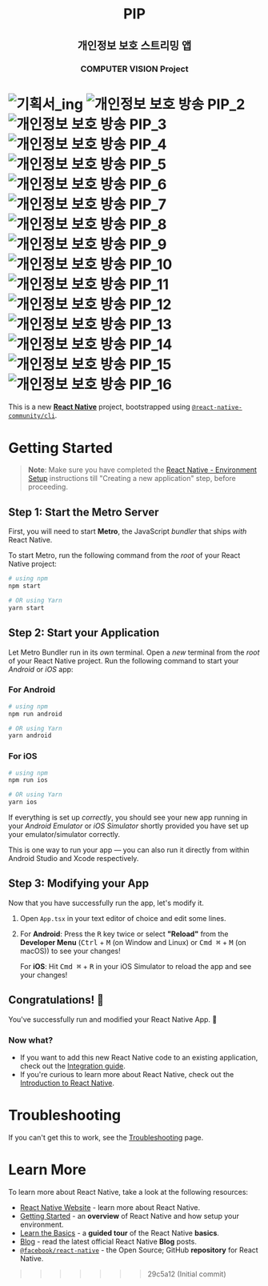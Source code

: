 <div align="center">

# PIP
## 개인정보 보호 스트리밍 앱
### COMPUTER VISION Project


</div>

![기획서_ing](https://github.com/user-attachments/assets/2201b59f-7328-4293-a2b3-ed5350e87914)
![개인정보 보호 방송 PIP_2](https://github.com/user-attachments/assets/3d5eff39-299c-4026-a5ad-589920e0a0bd)
![개인정보 보호 방송 PIP_3](https://github.com/user-attachments/assets/e60950d3-b7fb-456c-bb41-bb41c1d1c826)
![개인정보 보호 방송 PIP_4](https://github.com/user-attachments/assets/bec1de26-4470-4c1f-83eb-67dff597d5ef)
![개인정보 보호 방송 PIP_5](https://github.com/user-attachments/assets/48915cd3-de15-41d3-935c-7756dc6eff11)
![개인정보 보호 방송 PIP_6](https://github.com/user-attachments/assets/2bd9dc05-e308-488f-a2e3-37bd9e94bc1e)
![개인정보 보호 방송 PIP_7](https://github.com/user-attachments/assets/45c9c235-b735-499d-b1b9-091d99133f9b)
![개인정보 보호 방송 PIP_8](https://github.com/user-attachments/assets/bf0dfddc-228b-40ec-b125-08ea1dde40a6)
![개인정보 보호 방송 PIP_9](https://github.com/user-attachments/assets/dcaf3188-c4fb-481f-8665-2977be0907d5)
![개인정보 보호 방송 PIP_10](https://github.com/user-attachments/assets/f0cc92d7-3ea7-477b-bcfa-73ea6511d1ac)
![개인정보 보호 방송 PIP_11](https://github.com/user-attachments/assets/75a7478b-62ca-4e0d-a5b1-e10edc69c5d7)
![개인정보 보호 방송 PIP_12](https://github.com/user-attachments/assets/82c1ac24-4263-4e14-b3c7-615698ed0fbb)
![개인정보 보호 방송 PIP_13](https://github.com/user-attachments/assets/6607a7f8-a082-46df-a353-ebaa3f765150)
![개인정보 보호 방송 PIP_14](https://github.com/user-attachments/assets/b6e6d940-e1c8-4bfe-b47c-be16dd5a8831)
![개인정보 보호 방송 PIP_15](https://github.com/user-attachments/assets/213d34c2-8a34-4226-9f15-6de3d096b9d8)
![개인정보 보호 방송 PIP_16](https://github.com/user-attachments/assets/14eb2d77-6652-4935-85e5-ade87f90a51c)
=======
This is a new [**React Native**](https://reactnative.dev) project, bootstrapped using [`@react-native-community/cli`](https://github.com/react-native-community/cli).

# Getting Started

>**Note**: Make sure you have completed the [React Native - Environment Setup](https://reactnative.dev/docs/environment-setup) instructions till "Creating a new application" step, before proceeding.

## Step 1: Start the Metro Server

First, you will need to start **Metro**, the JavaScript _bundler_ that ships _with_ React Native.

To start Metro, run the following command from the _root_ of your React Native project:

```bash
# using npm
npm start

# OR using Yarn
yarn start
```

## Step 2: Start your Application

Let Metro Bundler run in its _own_ terminal. Open a _new_ terminal from the _root_ of your React Native project. Run the following command to start your _Android_ or _iOS_ app:

### For Android

```bash
# using npm
npm run android

# OR using Yarn
yarn android
```

### For iOS

```bash
# using npm
npm run ios

# OR using Yarn
yarn ios
```

If everything is set up _correctly_, you should see your new app running in your _Android Emulator_ or _iOS Simulator_ shortly provided you have set up your emulator/simulator correctly.

This is one way to run your app — you can also run it directly from within Android Studio and Xcode respectively.

## Step 3: Modifying your App

Now that you have successfully run the app, let's modify it.

1. Open `App.tsx` in your text editor of choice and edit some lines.
2. For **Android**: Press the <kbd>R</kbd> key twice or select **"Reload"** from the **Developer Menu** (<kbd>Ctrl</kbd> + <kbd>M</kbd> (on Window and Linux) or <kbd>Cmd ⌘</kbd> + <kbd>M</kbd> (on macOS)) to see your changes!

   For **iOS**: Hit <kbd>Cmd ⌘</kbd> + <kbd>R</kbd> in your iOS Simulator to reload the app and see your changes!

## Congratulations! :tada:

You've successfully run and modified your React Native App. :partying_face:

### Now what?

- If you want to add this new React Native code to an existing application, check out the [Integration guide](https://reactnative.dev/docs/integration-with-existing-apps).
- If you're curious to learn more about React Native, check out the [Introduction to React Native](https://reactnative.dev/docs/getting-started).

# Troubleshooting

If you can't get this to work, see the [Troubleshooting](https://reactnative.dev/docs/troubleshooting) page.

# Learn More

To learn more about React Native, take a look at the following resources:

- [React Native Website](https://reactnative.dev) - learn more about React Native.
- [Getting Started](https://reactnative.dev/docs/environment-setup) - an **overview** of React Native and how setup your environment.
- [Learn the Basics](https://reactnative.dev/docs/getting-started) - a **guided tour** of the React Native **basics**.
- [Blog](https://reactnative.dev/blog) - read the latest official React Native **Blog** posts.
- [`@facebook/react-native`](https://github.com/facebook/react-native) - the Open Source; GitHub **repository** for React Native.
>>>>>>> 29c5a12 (Initial commit)
